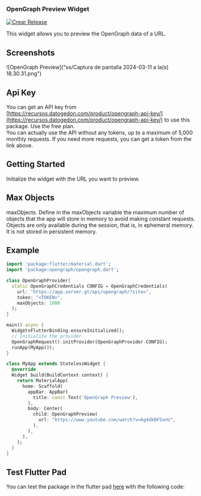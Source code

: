 ### OpenGraph Preview Widget

[![Crear Release](https://github.com/baldomerocho/flutter_opengraph/actions/workflows/release.yaml/badge.svg?branch=master)](https://github.com/baldomerocho/flutter_opengraph/actions/workflows/release.yaml)

This widget allows you to preview the OpenGraph data of a URL.

## Screenshots

![OpenGraph Preview]("ss/Captura de pantalla 2024-03-11 a la(s) 18.30.31.png")

## Api Key
You can get an API key from [https://recursos.datogedon.com/product/opengraph-api-key/](https://recursos.datogedon.com/product/opengraph-api-key/) to use this package. Use the free plan.
<br>
You can actually use the API without any tokens, up to a maximum of 5,000 monthly requests. If you need more requests, you can get a token from the link above.

## Getting Started
Initialize the widget with the URL you want to preview.

## Max Objects
maxObjects.
Define in the maxObjects variable the maximum number of objects that the app will store in memory to avoid making constant requests.
Objects are only available during the session, that is, in ephemeral memory. It is not stored in persistent memory.

## Example
```dart
import 'package:flutter/material.dart';
import 'package:opengraph/opengraph.dart';

class OpenGraphProvider{
  static OpenGraphCredentials CONFIG = OpenGraphCredentials(
    url: "https://app.server.gt/api/opengraph/?site=",
    token: "<TOKEN>",
    maxObjects: 1000
  );
}

main() async {
  WidgetsFlutterBinding.ensureInitialized();
  // Initialize the provider
  OpenGraphRequest().initProvider(OpenGraphProvider.CONFIG);
  runApp(MyApp());
}

class MyApp extends StatelessWidget {
  @override
  Widget build(BuildContext context) {
    return MaterialApp(
      home: Scaffold(
        appBar: AppBar(
          title: const Text('OpenGraph Preview'),
        ),
        body: Center(
          child: OpenGraphPreview(
            url: "https://www.youtube.com/watch?v=6g4dkBF5anU",
          ),
        ),
      ),
    );
  }
}
```

## Test Flutter Pad
You can test the package in the flutter pad [here](https://dartpad.dev/?id=948cf2b7634b3ba45d891680600d3029) with the following code: